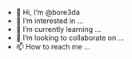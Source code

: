 - 👋 Hi, I’m @bore3da
- 👀 I’m interested in ...
- 🌱 I’m currently learning ...
- 💞️ I’m looking to collaborate on ...
- 📫 How to reach me ...

<!---
bore3da/bore3da is a ✨ special ✨ repository because its `README.md` (this file) appears on your GitHub profile.
You can click the Preview link to take a look at your changes.
--->
